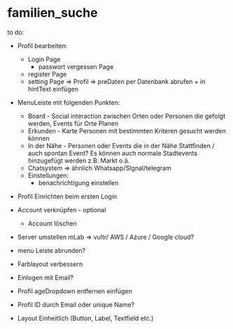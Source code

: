 # familien_suche

to do:
- Profil bearbeiten:
    - Login Page
        - passwort vergessen Page
    - register Page
    - setting Page => Profil => preDaten per Datenbank abrufen + in hintText einfügen

- MenuLeiste mit folgenden Punkten:
    - Board - Social interaction zwischen Orten oder Personen die gefolgt werden,
      Events für Orte Planen
    - Erkunden - Karte Personen mit bestimmten Kriteren gesucht werden können
    - In der Nähe - Personen oder Events die in der Nähe Stattfinden / auch spontan Event?
      Es können auch normale Stadtevents hinzugefügt werden z.B. Markt o.ä.
    - Chatsystem => ähnlich Whatsapp/SIgnal/telegram
    - Einstellungen:
        - benachrichtigung einstellen

- Profil Einrichten beim ersten Login

- Account verknüpfen - optional
    - Account löschen

- Server umstellen mLab => vultr/ AWS / Azure / Google cloud?
- menu Leiste abrunden?
- Farblayout verbessern
- Einlogen mit Email?
- Profil ageDropdown entfernen einfügen
- Profil ID durch Email oder unique Name?
- Layout Einheitlich (Button, Label, Textfield etc.)

